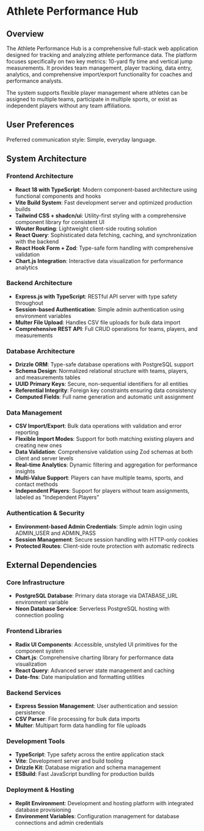 # Athlete Performance Hub

## Overview

The Athlete Performance Hub is a comprehensive full-stack web application designed for tracking and analyzing athlete performance data. The platform focuses specifically on two key metrics: 10-yard fly time and vertical jump measurements. It provides team management, player tracking, data entry, analytics, and comprehensive import/export functionality for coaches and performance analysts.

The system supports flexible player management where athletes can be assigned to multiple teams, participate in multiple sports, or exist as independent players without any team affiliations.

## User Preferences

Preferred communication style: Simple, everyday language.

## System Architecture

### Frontend Architecture
- **React 18 with TypeScript**: Modern component-based architecture using functional components and hooks
- **Vite Build System**: Fast development server and optimized production builds
- **Tailwind CSS + shadcn/ui**: Utility-first styling with a comprehensive component library for consistent UI
- **Wouter Routing**: Lightweight client-side routing solution
- **React Query**: Sophisticated data fetching, caching, and synchronization with the backend
- **React Hook Form + Zod**: Type-safe form handling with comprehensive validation
- **Chart.js Integration**: Interactive data visualization for performance analytics

### Backend Architecture
- **Express.js with TypeScript**: RESTful API server with type safety throughout
- **Session-based Authentication**: Simple admin authentication using environment variables
- **Multer File Upload**: Handles CSV file uploads for bulk data import
- **Comprehensive REST API**: Full CRUD operations for teams, players, and measurements

### Database Architecture
- **Drizzle ORM**: Type-safe database operations with PostgreSQL support
- **Schema Design**: Normalized relational structure with teams, players, and measurements tables
- **UUID Primary Keys**: Secure, non-sequential identifiers for all entities
- **Referential Integrity**: Foreign key constraints ensuring data consistency
- **Computed Fields**: Full name generation and automatic unit assignment

### Data Management
- **CSV Import/Export**: Bulk data operations with validation and error reporting
- **Flexible Import Modes**: Support for both matching existing players and creating new ones
- **Data Validation**: Comprehensive validation using Zod schemas at both client and server levels
- **Real-time Analytics**: Dynamic filtering and aggregation for performance insights
- **Multi-Value Support**: Players can have multiple teams, sports, and contact methods
- **Independent Players**: Support for players without team assignments, labeled as "Independent Players"

### Authentication & Security
- **Environment-based Admin Credentials**: Simple admin login using ADMIN_USER and ADMIN_PASS
- **Session Management**: Secure session handling with HTTP-only cookies
- **Protected Routes**: Client-side route protection with automatic redirects

## External Dependencies

### Core Infrastructure
- **PostgreSQL Database**: Primary data storage via DATABASE_URL environment variable
- **Neon Database Service**: Serverless PostgreSQL hosting with connection pooling

### Frontend Libraries
- **Radix UI Components**: Accessible, unstyled UI primitives for the component system
- **Chart.js**: Comprehensive charting library for performance data visualization
- **React Query**: Advanced server state management and caching
- **Date-fns**: Date manipulation and formatting utilities

### Backend Services
- **Express Session Management**: User authentication and session persistence
- **CSV Parser**: File processing for bulk data imports
- **Multer**: Multipart form data handling for file uploads

### Development Tools
- **TypeScript**: Type safety across the entire application stack
- **Vite**: Development server and build tooling
- **Drizzle Kit**: Database migration and schema management
- **ESBuild**: Fast JavaScript bundling for production builds

### Deployment & Hosting
- **Replit Environment**: Development and hosting platform with integrated database provisioning
- **Environment Variables**: Configuration management for database connections and admin credentials